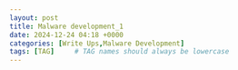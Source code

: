 ```yaml
---
layout: post
title: Malware development_1
date: 2024-12-24 04:18 +0000
categories: [Write Ups,Malware Development]
tags: [TAG]     # TAG names should always be lowercase
---
```

